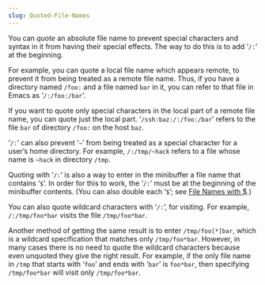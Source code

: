 ```yaml
---
slug: Quoted-File-Names
---
```


You can *quote* an absolute file name to prevent special characters and syntax in it from having their special effects. The way to do this is to add ‘`/:`’ at the beginning.

For example, you can quote a local file name which appears remote, to prevent it from being treated as a remote file name. Thus, if you have a directory named `/foo:` and a file named `bar` in it, you can refer to that file in Emacs as ‘`/:/foo:/bar`’.

If you want to quote only special characters in the local part of a remote file name, you can quote just the local part. ‘`/ssh:baz:/:/foo:/bar`’ refers to the file `bar` of directory `/foo:` on the host `baz`.

‘`/:`’ can also prevent ‘`~`’ from being treated as a special character for a user’s home directory. For example, `/:/tmp/~hack` refers to a file whose name is `~hack` in directory `/tmp`.

Quoting with ‘`/:`’ is also a way to enter in the minibuffer a file name that contains ‘`$`’. In order for this to work, the ‘`/:`’ must be at the beginning of the minibuffer contents. (You can also double each ‘`$`’; see [File Names with $](/docs/emacs/File-Names-with-_0024).)

You can also quote wildcard characters with ‘`/:`’, for visiting. For example, `/:/tmp/foo*bar` visits the file `/tmp/foo*bar`.

Another method of getting the same result is to enter `/tmp/foo[*]bar`, which is a wildcard specification that matches only `/tmp/foo*bar`. However, in many cases there is no need to quote the wildcard characters because even unquoted they give the right result. For example, if the only file name in `/tmp` that starts with ‘`foo`’ and ends with ‘`bar`’ is `foo*bar`, then specifying `/tmp/foo*bar` will visit only `/tmp/foo*bar`.
